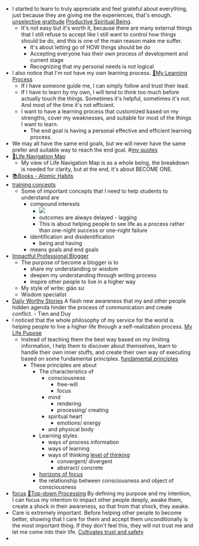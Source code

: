 - I started to learn to truly appreciate and feel grateful about everything, just because they are giving me the experiences, that's enough. [unselective gratitude](<unselective gratitude.md>) [Productive Spiritual Being](<Productive Spiritual Being.md>). 
    - It's not easy but it's worth it, because there are many external things that I still refuse to accept like I still want to control how things should be do, and this is one of the main reason make me suffer. 
        - It's about letting go of HOW things should be do
        - Accepting everyone has their own process of development and current stage
        - Recognizing that my personal needs is not logical 
- I also notice that I'm not have my own learning process. [🌱My Learning Process](<🌱My Learning Process.md>)
    - If I have someone guide me, I can simply follow and trust their lead.
    - If I have to learn by my own, I will tend to think too much before actually touch the things. Sometimes it's helpful, sometimes it's not. And most of the time it's not efficient.
    - I want to have a learning process that customized based on my strengths, cover my weaknesses, and suitable for most of the things I want to learn.
        - The end goal is having a personal effective and efficient learning process.
- We may all have the same end goals, but we will never have the same prefer and suitable way to reach the end goal. #[my quotes](<my quotes.md>)
- [🌱Life Navigation Map](<🌱Life Navigation Map.md>)
    - My view of Life Navigation Map is as a whole being, the breakdown is needed for clarity, but at the end, it's about BECOME ONE.
- [📚Books - Atomic Habits](<📚Books - Atomic Habits.md>)
- [training concepts](<training concepts.md>)
    - Some of important concepts that I need to help students to understand are
        - compound interests
            - ![](https://firebasestorage.googleapis.com/v0/b/firescript-577a2.appspot.com/o/imgs%2Fapp%2FNgoctien%2F14Kezbmdx7.png?alt=media&token=a2d9f59e-6fa0-47be-b0b5-6dfc79cb2c71)
            - outcomes are always delayed - lagging
            - This is about helping people to see life as a process rather than one-night success or one-night failure
        - identification and disidentification
            - being and having
        - means goals and end goals
- [Impactful Professional Blogger](<Impactful Professional Blogger.md>)
    - The purpose of become a blogger is to
        - share my understanding or wisdom
        - deepen my understanding through writing process
        - inspire other people to live in a higher way
    - My style of write: giáo sư
    - Wisdom specialist
- [Daily Worthy Stories](<Daily Worthy Stories.md>) A flash new awareness that my and other people hidden agenda hinder the process of communication and create conflict. - Tien and Duy
- I noticed that the whole philosophy of my service for the world is helping people to live a higher life through a self-realization process. [My Life Pupose](<My Life Pupose.md>)
    - Instead of teaching them the best way based on my limiting information, I help them to discover about themselves, learn to handle their own inner stuffs, and create their own way of executing based on some fundamental principles. [fundamental principles](<fundamental principles.md>)
        - These principles are about
            - The characteristics of
                - consciousness
                    - free-will
                    - focus
                - mind
                    - rendering
                    - processing/ creating
                - spiritual heart
                    - emotions/ energy
                - and physical body
            - Learning styles
                - ways of process information
                - ways of learning
                - ways of thinking [level of thinking](<level of thinking.md>)
                    - convergent/ divergent
                    - abstract/ concrete
            - [horizons of focus](<horizons of focus.md>)
            - the relationship between consciousness and object of consciousness
- [focus](<focus.md>) [🌲Top-down Processing](<🌲Top-down Processing.md>) By defining my purpose and my intention, I can focus my intention to impact other people deeply, awake them, create a shock in their awareness, so that from that shock, they awake.
- Care is extremely important. Before helping other people to become better, showing that I care for them and accept them unconditionally is the most important thing. If they don't feel this, they will not trust me and let me come into their life. [Cultivates trust and safety](<Cultivates trust and safety.md>)
- 
